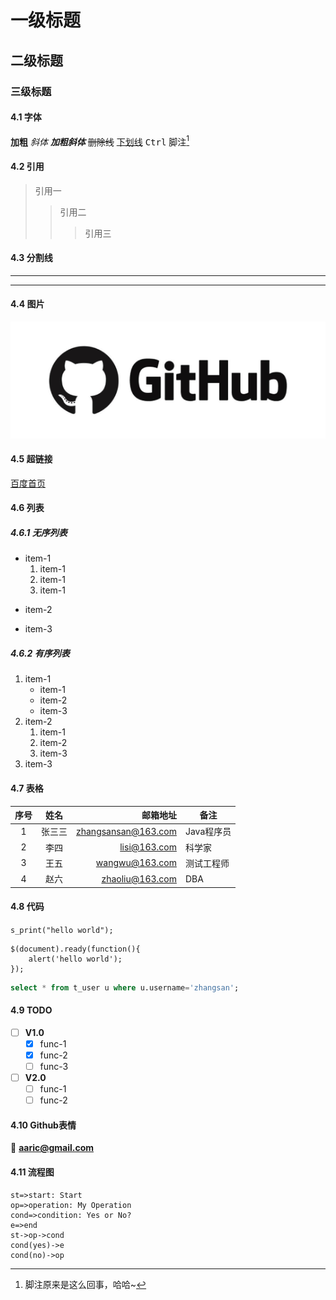 # 一级标题
## 二级标题
### 三级标题

#### 4.1 字体
**加粗**
*斜体*
***加粗斜体***
~~删除线~~
<u>下划线</u>
<kbd>Ctrl</kbd>
脚注[^1]

[^1]: 脚注原来是这么回事，哈哈~


#### 4.2 引用
>引用一
>>引用二
>>>引用三

#### 4.3 分割线
---
***

#### 4.4 图片
![Github](https://github.com/aaric/markdown-achieve/raw/master/github.png "Github Logo")


#### 4.5 超链接
[百度首页](https://www.baidu.com "欢迎访问百度首页！")


#### 4.6 列表
##### 4.6.1 无序列表
- item-1
    1. item-1
    2. item-1
    3. item-1
+ item-2
* item-3
##### 4.6.2 有序列表
1. item-1
    - item-1
    - item-2
    - item-3
2. item-2
    1. item-1
    2. item-2
    3. item-3
3. item-3

#### 4.7 表格
|序号|姓名|邮箱地址|备注|
|:-:|:--:|------:|----|
|1|张三三|zhangsansan@163.com|Java程序员|
|2|李四|lisi@163.com|科学家|
|3|王五|wangwu@163.com|测试工程师|
|4|赵六|zhaoliu@163.com|DBA|

#### 4.8 代码
`s_print("hello world");`

```javascrpt
$(document).ready(function(){
    alert('hello world');
});
```

```sql
select * from t_user u where u.username='zhangsan';
```

#### 4.9 TODO
- [ ] **V1.0**
    - [x] func-1
    - [x] func-2
    - [ ] func-3
- [ ] **V2.0**
    - [ ] func-1
    - [ ] func-2

#### 4.10 Github表情
:email: **aaric@gmail.com**

#### 4.11 流程图
```flow
st=>start: Start
op=>operation: My Operation
cond=>condition: Yes or No?
e=>end
st->op->cond
cond(yes)->e
cond(no)->op
```
